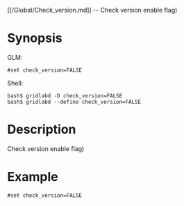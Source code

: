 [[/Global/Check_version.md]] -- Check version enable flag)

# Synopsis
GLM:
~~~
#set check_version=FALSE
~~~
Shell:
~~~
bash$ gridlabd -D check_version=FALSE
bash$ gridlabd --define check_version=FALSE
~~~

# Description

Check version enable flag)

# Example

~~~
#set check_version=FALSE
~~~
